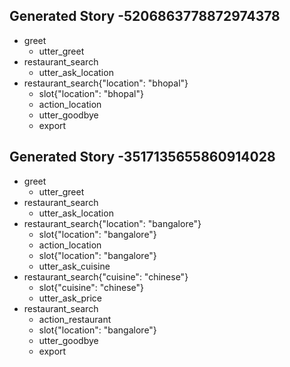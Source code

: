 ## Generated Story -5206863778872974378
* greet
    - utter_greet
* restaurant_search
    - utter_ask_location
* restaurant_search{"location": "bhopal"}
    - slot{"location": "bhopal"}
    - action_location
    - utter_goodbye
    - export
	
## Generated Story -3517135655860914028
* greet
    - utter_greet
* restaurant_search
    - utter_ask_location
* restaurant_search{"location": "bangalore"}
    - slot{"location": "bangalore"}
    - action_location
    - slot{"location": "bangalore"}
    - utter_ask_cuisine
* restaurant_search{"cuisine": "chinese"}
    - slot{"cuisine": "chinese"}
    - utter_ask_price
* restaurant_search
    - action_restaurant
    - slot{"location": "bangalore"}
    - utter_goodbye
    - export

